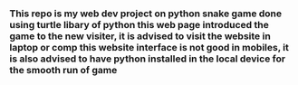 ### This repo is my web dev project on python snake game done using turtle libary of python  this web page introduced the game to the new visiter, it is advised to visit the website in laptop or comp this website interface is not good in mobiles, it is also  advised to have python installed in the local device for the smooth run  of game 
